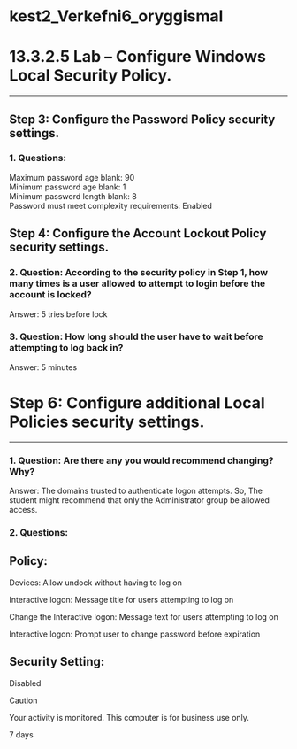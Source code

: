 # kest2_Verkefni6_oryggismal




# 13.3.2.5 Lab – Configure Windows Local Security Policy.
--------------------
## Step 3:  Configure the Password Policy security settings.

### 1. Questions:
  Maximum password age blank: 90 <br />
  Minimum password age blank: 1 <br />
  Minimum password length blank: 8 <br />
  Password must meet complexity requirements: Enabled
  
## Step 4:  Configure the Account Lockout Policy security settings.

### 2. Question: According to the security policy in Step 1, how many times is a user allowed to attempt to login before the account is locked?
Answer: 5 tries before lock

### 3. Question: How long should the user have to wait before attempting to log back in?
Answer: 5 minutes


# Step 6:  Configure additional Local Policies security settings.
--------------------

### 1. Question: Are there any you would recommend changing? Why?
Answer: The domains trusted to authenticate logon attempts. So, The student might recommend that only the Administrator group be allowed access.

### 2. Questions:
Policy:
-----
   Devices: Allow undock without having to log on
   
   Interactive logon: Message title for users attempting to log on
   
   Change the Interactive logon: Message text for users attempting to log on
   
   Interactive logon: Prompt user to change password before expiration


Security Setting:
-----
   Disabled
   
   Caution
   
   Your activity is monitored. This computer is for business use only.
   
   7 days




